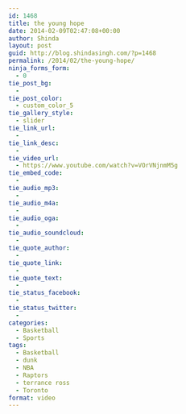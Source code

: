 ```yaml
---
id: 1468
title: the young hope
date: 2014-02-09T02:47:08+00:00
author: Shinda
layout: post
guid: http://blog.shindasingh.com/?p=1468
permalink: /2014/02/the-young-hope/
ninja_forms_form:
  - 0
tie_post_bg:
  - 
tie_post_color:
  - custom_color_5
tie_gallery_style:
  - slider
tie_link_url:
  - 
tie_link_desc:
  - 
tie_video_url:
  - https://www.youtube.com/watch?v=VOrVNjnmM5g
tie_embed_code:
  - 
tie_audio_mp3:
  - 
tie_audio_m4a:
  - 
tie_audio_oga:
  - 
tie_audio_soundcloud:
  - 
tie_quote_author:
  - 
tie_quote_link:
  - 
tie_quote_text:
  - 
tie_status_facebook:
  - 
tie_status_twitter:
  - 
categories:
  - Basketball
  - Sports
tags:
  - Basketball
  - dunk
  - NBA
  - Raptors
  - terrance ross
  - Toronto
format: video
---
```

